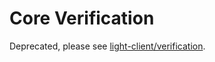 # Core Verification

Deprecated, please see [light-client/verification](https://github.com/cometbft/cometbft/blob/v0.34.x/spec/light-client/verification).
